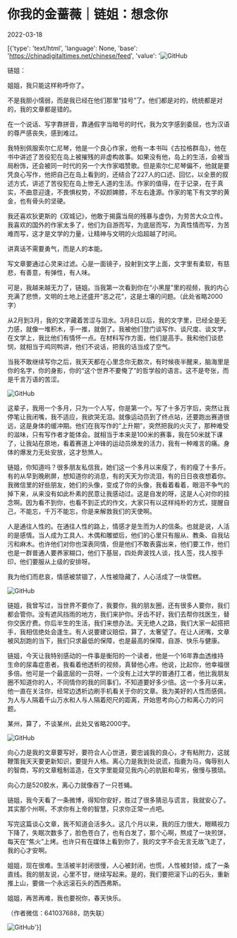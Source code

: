 # 你我的金蔷薇｜链姐：想念你

2022-03-18

[{'type': 'text/html', 'language': None, 'base': 'https://chinadigitaltimes.net/chinese/feed', 'value': '![GitHub](https://chinadigitaltimes.net/chinese/files/2022/03/image-1647640715323.png)

链姐：

姐姐，我只能这样称呼你了。

不是我胆小懦弱，而是我已经在他们那里“挂号”了。他们都是对的，统统都是对的，我的文章都是错的。

在一个说话、写字靠拼音，靠通假字当暗号的时代，我为文字感到委屈，也为汉语的尊严感丧失，感到难过。

我特别佩服索尔仁尼琴，他是一个良心作家，他有一本书叫《古拉格群岛》，他在书中讲述了苦役犯在岛上被摧残的非虚构故事。如果没有他，岛上的生活，会被当局粉饰，还会被同一时代的另一个大作家唱赞歌。但是索尔仁尼琴偏不，他就是要凭良心写作，他把自己在岛上看到的，还结合了227人的口述、回忆，以全景的叙述方式，讲述了苦役犯在岛上惨无人道的生活。作家的值得，在于记录，在于真实，不曲意迎逢，不畏惧权势，不奴颜婢膝，不左右逢源。作家的笔下有文学的黄金，也有骨头的坚硬。

我还喜欢狄更斯的《双城记》，他敢于揭露当局的残暴与虚伪，为劳苦大众立传。我喜欢的国外的作家太多了，他们为自游而写，为底层而写，为真性情而写，为苦难而写，这才是文学的力量，让精神与文明的火焰超越了时间。

讲真话不需要勇气，而是人的本能。

写文章要通过心灵来过滤。心是一面镜子，投射到文字上面，文字里有柔软，有慈悲，有善意，有弹性，有人味。

可是，我越来越无力了，链姐。当我第一次看到你在“小黑屋”里的视频，我的内心充满了悲愤，文明的土地上还盛开“恶之花”，这是土壤的问题。（此处省略2000字）

从2月到3月，我的文字藏着苦涩与泪水。3月8日以后，我的文字里，已经全是无力感，就像一堆积木，手一推，就倒了。我被他们登门谈写作、谈尺度、谈文学，在文学上，我比他们有情怀一点。在材料写作方面，他们是高手。我和他们谈悲悯，就相当于鸡同鸭讲，他们不说话，把我的话当成了空气。

当我不敢继续写你之后，我天天都在心里念你无数次，有时候夜半醒来，脑海里是你的名字，你的身影，你的“这个世界不要俺了”的哲学般的语言。这不是夸张，而是千言万语的苦涩。

![GitHub](https://chinadigitaltimes.net/chinese/files/2022/03/post-678326-623501ff034f6.png)

这辈子，我用一个多月，只为一个人写，你是第一个。写了十多万字后，突然让我停笔让我闭嘴，我不适应，我欲哭无泪。就像运动员到了终点站，还要跑出赛道很远，这是身体的缓冲期。他们在我写作的“上升期”，突然把我的火灭了，那种难受的滋味，只有写作者才能体会。就相当于本来是100米的赛事，我在50米就下课了，让我站在原地，看着赛道上冲锋的运动员焕发的活力，我有一种难言的痛。身体的爆发力无处安放，这才愁煞人。

链姐，你知道吗？很多朋友私信我，她们这一个多月以来瘦了，有的瘦了十多斤。有的从早到晚刷屏，想知道你的消息，有的天天为你流泪，有的日日夜夜想着你。我微信里的好些朋友，她们的头像，变成了你的头像，我看着看着，眼泪不争气的掉下来，从来没有如此朴素的民意让我感动过。这是自发的呀，这是人心对你的挂念啊。因为看不到你，也看不到正式的作文，大家只有以这样纯朴的方式，提醒自己，不能忘，千万不能忘，你是来解救我们的天使啊。

人是通往人性的。在通往人性的路上，情感才是生而为人的信条。也就是说，人活的是感情。当人成为工具人、木偶和雕塑后，他们的心里只有服从、教条、自我玷污和麻木。也许他们对你也深表同情，但是他们不敢表露出来，他们要工作，他们也是一群普通人要养家糊口，他们下基层，四处奔波找人谈，找人签，找人按手印，他们要服从上级的安排呀。

我为他们而悲哀，情感被禁锢了，人性被隐藏了，人心活成了一块雪糕。

![GitHub](https://chinadigitaltimes.net/chinese/files/2022/03/post-678326-623501ff0a1b1.)

链姐，我曾写过，当世界不要你了，我要你，我的朋友圈，还有很多人要你，我们都会管你。没有遮风挡雨的地方，我们来护你。牙齿不好，我们去帮你找医生，替你交医疗费。你后半生的生活，我们来想办法。天无绝人之路，我们大家一起搭把手，我相信绝处会逢生。有人说要建议赔偿，算了，太奢望了。在让人闭嘴，文章被风刮跑的当下，我们只求最低的保障，也是最高的保障，自游、快乐与健康。

链姐，今天让我特别感动的一件事是衡阳的一个读者，他是一个16年靠血透维持生命的尿毒症患者。我看着他透析的视频，真替他心疼。他说，比起你，他幸福很多倍。他可是一个最底层的一员呀，一个没有上过大学的普通打工者，他比我朋友圈不知道你的人，不同情你的我的同事们，不知道要好多少倍。这一个多月以来，他一直在关注你，经常边透析边刷手机看关于你的文章。我为美好的人性而感佩，为人与人隔着千山万水和人与人隔着咫尺的距离，开始思考向心力和离心力的问题。

某州，算了，不谈某州，此处又省略2000字。

![GitHub](https://chinadigitaltimes.net/chinese/files/2022/03/post-678326-623501ff1dcfa.png)

向心力是我的文章要写好，要符合人心世道，要忠诚我的良心，才有粘附力，这就鞭策我天天要更新知识，要提升人格。离心力是我到处说谎，指鹿为马，侮辱别人的智商，写的文章粗制滥造，在文字里能窥见我内心的肮脏和卑劣，傲慢与猥琐。

向心力是520胶水，离心力就像吞了一只苍蝇。

链姐，我今天看了一条微博，得知你安好，胜过了很多猜忌与谎言，我就安心了。其实那个州啊，不求你有上帝的智慧，只求你正常一点吧。

写完这篇谈心文章，我不知道会活多久。这几个月以来，我的压力很大，眼睛视力下降了，失眠次数多了，脸色苍白了，也有白发了，那个心啊，熬成了一块煎饼，每天在“焦火”上烤。也许只有在媒体上看到你了，我的文字不会无言无故飞走了，我的心才安啊。

姐姐，现在很难。生活被半封闭很慢，人心被封闭，也慌，人性被封锁，成了一条直线。我的朋友说，心里不甘，继续写起来。是的，我们要把滚下山的石头，重新推上山，要做一个永远滚石头的西西弗斯。

姐姐，再苦再难，我也要祝你，春天快乐。

（作者微信：641037688，防失联）

![GitHub](https://chinadigitaltimes.net/chinese/files/2022/03/post-678326-623501ff2b1b6.)'}]
